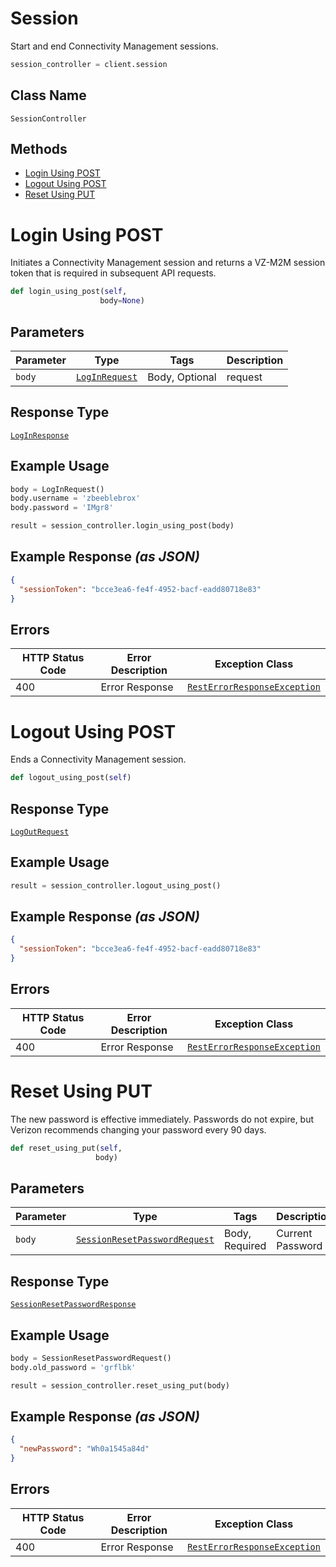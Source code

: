# Session

Start and end Connectivity Management sessions.

```python
session_controller = client.session
```

## Class Name

`SessionController`

## Methods

* [Login Using POST](../../doc/controllers/session.md#login-using-post)
* [Logout Using POST](../../doc/controllers/session.md#logout-using-post)
* [Reset Using PUT](../../doc/controllers/session.md#reset-using-put)


# Login Using POST

Initiates a Connectivity Management session and returns a VZ-M2M session token that is required in subsequent API requests.

```python
def login_using_post(self,
                    body=None)
```

## Parameters

| Parameter | Type | Tags | Description |
|  --- | --- | --- | --- |
| `body` | [`LogInRequest`](../../doc/models/log-in-request.md) | Body, Optional | request |

## Response Type

[`LogInResponse`](../../doc/models/log-in-response.md)

## Example Usage

```python
body = LogInRequest()
body.username = 'zbeeblebrox'
body.password = 'IMgr8'

result = session_controller.login_using_post(body)
```

## Example Response *(as JSON)*

```json
{
  "sessionToken": "bcce3ea6-fe4f-4952-bacf-eadd80718e83"
}
```

## Errors

| HTTP Status Code | Error Description | Exception Class |
|  --- | --- | --- |
| 400 | Error Response | [`RestErrorResponseException`](../../doc/models/rest-error-response-exception.md) |


# Logout Using POST

Ends a Connectivity Management session.

```python
def logout_using_post(self)
```

## Response Type

[`LogOutRequest`](../../doc/models/log-out-request.md)

## Example Usage

```python
result = session_controller.logout_using_post()
```

## Example Response *(as JSON)*

```json
{
  "sessionToken": "bcce3ea6-fe4f-4952-bacf-eadd80718e83"
}
```

## Errors

| HTTP Status Code | Error Description | Exception Class |
|  --- | --- | --- |
| 400 | Error Response | [`RestErrorResponseException`](../../doc/models/rest-error-response-exception.md) |


# Reset Using PUT

The new password is effective immediately. Passwords do not expire, but Verizon recommends changing your password every 90 days.

```python
def reset_using_put(self,
                   body)
```

## Parameters

| Parameter | Type | Tags | Description |
|  --- | --- | --- | --- |
| `body` | [`SessionResetPasswordRequest`](../../doc/models/session-reset-password-request.md) | Body, Required | Current Password |

## Response Type

[`SessionResetPasswordResponse`](../../doc/models/session-reset-password-response.md)

## Example Usage

```python
body = SessionResetPasswordRequest()
body.old_password = 'grflbk'

result = session_controller.reset_using_put(body)
```

## Example Response *(as JSON)*

```json
{
  "newPassword": "Wh0a1545a84d"
}
```

## Errors

| HTTP Status Code | Error Description | Exception Class |
|  --- | --- | --- |
| 400 | Error Response | [`RestErrorResponseException`](../../doc/models/rest-error-response-exception.md) |

